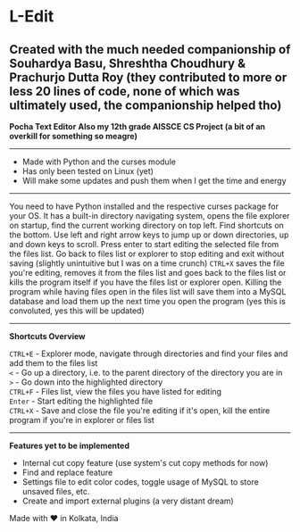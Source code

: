 # L-Edit
## Created with the much needed companionship of Souhardya Basu, Shreshtha Choudhury & Prachurjo Dutta Roy (they contributed to more or less 20 lines of code, none of which was ultimately used, the companionship helped tho)

__Pocha Text Editor__
__Also my 12th grade AISSCE CS Project (a bit of an overkill for something so meagre)__

---

- Made with Python and the curses module
- Has only been tested on Linux (yet)
- Will make some updates and push them when I get the time and energy

---

You need to have Python installed and the respective curses package for your OS.
It has a built-in directory navigating system, opens the file explorer on startup, find the current working directory on top left. Find shortcuts on the bottom.
Use left and right arrow keys to jump up or down directories, up and down keys to scroll.
Press enter to start editing the selected file from the files list. Go back to files list or explorer to stop editing and exit without saving (slightly unintuitive but I was on a time crunch)
`CTRL+X` saves the file you're editing, removes it from the files list and goes back to the files list or kills the program itself if you have the files list or explorer open.
Killing the program while having files open in the files list will save them into a MySQL database and load them up the next time you open the program (yes this is convoluted, yes this will be updated)

---

__Shortcuts Overview__

`CTRL+E` - Explorer mode, navigate through directories and find your files and add them to the files list
<br>
`<` - Go up a directory, i.e. to the parent directory of the directory you are in
<br>
`>` - Go down into the highlighted directory
<br>
`CTRL+F` - Files list, view the files you have listed for editing
<br>
`Enter` - Start editing the highlighted file
<br>
`CTRL+X` - Save and close the file you're editing if it's open, kill the entire program if you're in explorer or files list

---

__Features yet to be implemented__

- Internal cut copy feature (use system's cut copy methods for now)
- Find and replace feature
- Settings file to edit color codes, toggle usage of MySQL to store unsaved files, etc.
- Create and import external plugins (a very distant dream)


Made with ❤ in Kolkata, India
